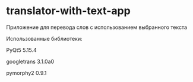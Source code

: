 # translator-with-text-app
Приложение для перевода слов с использованием выбранного текста

Использованные библиотеки:

PyQt5 5.15.4

googletrans 3.1.0a0

pymorphy2 0.9.1
